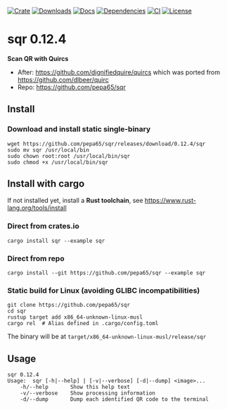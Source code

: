 [![Crate](https://img.shields.io/crates/v/quircs.svg?style=flat-square)](https://crates.io/crates/sqr)
[![Downloads](https://img.shields.io/crates/d/quircs.svg?style=flat-square)](https://crates.io/crates/sqr)
[![Docs](https://img.shields.io/badge/docs-sqr-blue.svg?style=flat-square)](https://docs.rs/crate/sqr/latest)
[![Dependencies](https://deps.rs/repo/github/pepa65/sqr/status.svg)](https://deps.rs/repo/github/pepa65/sqr)
[![CI](https://github.com/pepa65/sqr/workflows/CI/badge.svg)](https://github.com/pepa65/sqr/actions)
[![License](https://img.shields.io/github/license/pepa65/sqr)](https://github.com/pepa65/sqr/blob/master/LICENSE)

# sqr 0.12.4
**Scan QR with Quircs**

* After: <https://github.com/dignifiedquire/quircs> which was ported from <https://github.com/dlbeer/quirc>
* Repo: <https://github.com/pepa65/sqr>

## Install
### Download and install static single-binary
```
wget https://github.com/pepa65/sqr/releases/download/0.12.4/sqr
sudo mv sqr /usr/local/bin
sudo chown root:root /usr/local/bin/sqr
sudo chmod +x /usr/local/bin/sqr
```

## Install with cargo
If not installed yet, install a **Rust toolchain**, see <https://www.rust-lang.org/tools/install>

### Direct from crates.io
`cargo install sqr --example sqr`

### Direct from repo
`cargo install --git https://github.com/pepa65/sqr --example sqr`

### Static build for Linux (avoiding GLIBC incompatibilities)
```
git clone https://github.com/pepa65/sqr
cd sqr
rustup target add x86_64-unknown-linux-musl
cargo rel  # Alias defined in .cargo/config.toml
```

The binary will be at `target/x86_64-unknown-linux-musl/release/sqr`
<!--
### Install with cargo-binstall
Even without a full Rust toolchain, rust binaries can be installed with the static binary `cargo-binstall`:

```
# Install cargo-binstall for Linux x86_64
# (Other versions are available at https://crates.io/crates/cargo-binstall)
wget github.com/cargo-bins/cargo-binstall/releases/latest/download/cargo-binstall-x86_64-unknown-linux-musl.tgz
tar xf cargo-binstall-x86_64-unknown-linux-musl.tgz
sudo chown root:root cargo-binstall
sudo mv cargo-binstall /usr/local/bin/
```

Only a linux-x86_64 (musl) binary available: `cargo-binstall sqr`

It will be installed in `~/.cargo/bin/` which still needs to be added to `PATH`!-->

## Usage
```
sqr 0.12.4
Usage:  sqr [-h|--help] | [-v|--verbose] [-d|--dump] <image>...
    -h/--help       Show this help text
    -v/--verbose    Show processing information
    -d/--dump       Dump each identified QR code to the terminal
```
